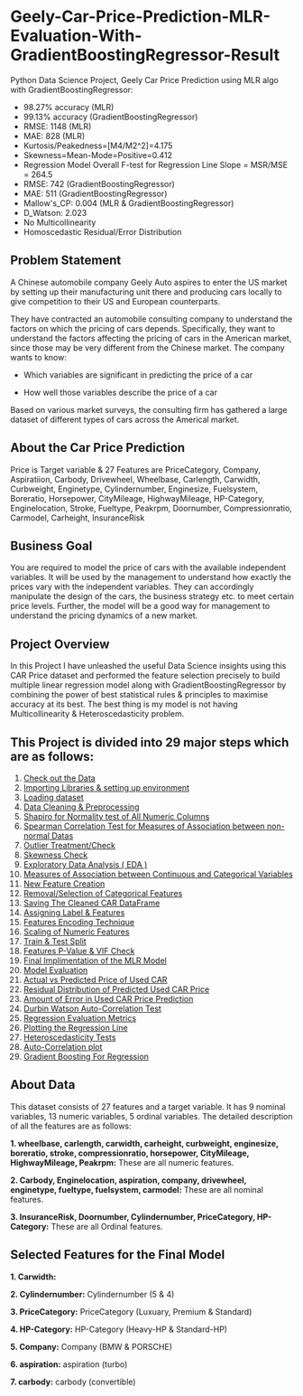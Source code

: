 # Geely-Car-Price-Prediction-MLR-Evaluation-With-GradientBoostingRegressor-Result
Python Data Science Project, Geely Car Price Prediction using MLR algo with GradientBoostingRegressor:
- 98.27% accuracy (MLR)
- 99.13% accuracy (GradientBoostingRegressor)
- RMSE: 1148 (MLR)
- MAE: 828 (MLR)
- Kurtosis/Peakedness=[M4/M2^2]=4.175
- Skewness=Mean-Mode=Positive=0.412
- Regression Model Overall F-test for Regression Line Slope = MSR/MSE = 264.5
- RMSE: 742 (GradientBoostingRegressor)
- MAE: 511 (GradientBoostingRegressor)
- Mallow's_CP: 0.004 (MLR & GradientBoostingRegressor)
- D_Watson: 2.023
- No Multicollinearity
- Homoscedastic Residual/Error Distribution

## Problem Statement
A Chinese automobile company Geely Auto aspires to enter the US market by setting up their manufacturing unit there and producing cars locally to give competition to their US and European counterparts.

They have contracted an automobile consulting company to understand the factors on which the pricing of cars depends. Specifically, they want to understand the factors affecting the pricing of cars in the American market, since those may be very different from the Chinese market. The company wants to know:

- Which variables are significant in predicting the price of a car

- How well those variables describe the price of a car

Based on various market surveys, the consulting firm has gathered a large dataset of different types of cars across the Americal market.

## About the Car Price Prediction
Price is Target variable & 27 Features are PriceCategory, Company, Aspiratiion, Carbody, Drivewheel, Wheelbase, Carlength, Carwidth, Curbweight, Enginetype, Cylindernumber, Enginesize, Fuelsystem, Boreratio, Horsepower, CityMileage, HighwayMileage, HP-Category, Enginelocation, Stroke, Fueltype, Peakrpm, Doornumber, Compressionratio, Carmodel, Carheight, InsuranceRisk

## Business Goal
You are required to model the price of cars with the available independent variables. It will be used by the management to understand how exactly the prices vary with the independent variables. They can accordingly manipulate the design of the cars, the business strategy etc. to meet certain price levels. Further, the model will be a good way for management to understand the pricing dynamics of a new market.

## Project Overview
In this Project I have unleashed the useful Data Science insights using this CAR Price dataset and performed the feature selection precisely to build multiple linear regression model along with GradientBoostingRegressor by combining the power of best statistical rules & principles to maximise accuracy at its best. The best thing is my model is not having Multicollinearity & Heteroscedasticity problem.

## This Project is divided into 29 major steps which are as follows:
1. [Check out the Data](#data-check)
2. [Importing Libraries & setting up environment](#imp-lib)
3. [Loading dataset](#data-load)
4. [Data Cleaning & Preprocessing](#prep-clean)
5. [Shapiro for Normality test of All Numeric Columns](#shapiro-norm)
6. [Spearman Correlation Test for Measures of Association between non-normal Datas](#spear-corr)
7. [Outlier Treatment/Check](#out-check)
8. [Skewness Check](#skew-check)
9. [Exploratory Data Analysis ( EDA )](#data-expo)
10. [Measures of Association between Continuous and Categorical Variables](#cat-measure)
11. [New Feature Creation](#new-feature)
12. [Removal/Selection of Categorical Features](#feature-select)
13. [Saving The Cleaned CAR DataFrame](#save-clean)
14. [Assigning Label & Features](#Labe-Feature)
15. [Features Encoding Technique](#Features-Encoding)
16. [Scaling of Numeric Features](#scale-feature)
17. [Train & Test Split](#data-split)
18. [Features P-Value & VIF Check](#p-vif)
19. [Final Implimentation of the MLR Model](#final-model)
20. [Model Evaluation](#mod-eval)
21. [Actual vs Predicted Price of Used CAR](#actual-predicted)
22. [Residual Distribution of Predicted Used CAR Price](#re-dit)
23. [Amount of Error in Used CAR Price Prediction](#amt-er)
24. [Durbin Watson Auto-Correlation Test](#dur-wat)
25. [Regression Evaluation Metrics](#mod-eval)
26. [Plotting the Regression Line](#reg-plot)
27. [Heteroscedasticity Tests](#het-test)
28. [Auto-Correlation plot](#auto-plot)
29. [Gradient Boosting For Regression](#grad-boost)

## About Data
This dataset consists of 27 features and a target variable. It has 9 nominal variables, 13 numeric variables, 5 ordinal variables. The detailed description of all the features are as follows:

**1. wheelbase, carlength, carwidth, carheight, curbweight, enginesize, boreratio, stroke, compressionratio, horsepower, CityMileage, HighwayMileage, Peakrpm:** These are all numeric features.

**2. Carbody, Enginelocation, aspiration, company, drivewheel, enginetype, fueltype, fuelsystem, carmodel:** These are all nominal features.

**3. InsuranceRisk, Doornumber, Cylindernumber, PriceCategory, HP-Category:** These are all Ordinal features.

## Selected Features for the Final Model
**1. Carwidth:**

**2. Cylindernumber:** Cylindernumber (5 & 4)

**3. PriceCategory:** PriceCategory (Luxuary, Premium & Standard)

**4. HP-Category:** HP-Category (Heavy-HP & Standard-HP)

**5. Company:** Company (BMW & PORSCHE)

**6. aspiration:** aspiration (turbo)

**7. carbody:** carbody (convertible)
